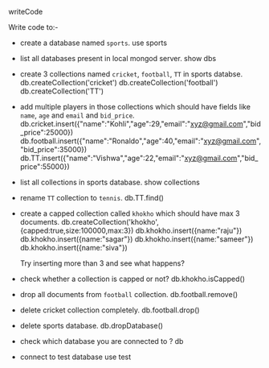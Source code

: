 writeCode

Write code to:-

- create a database named `sports`.
use sports
- list all databases present in local mongod server.
show dbs
- create 3 collections named `cricket`, `football`, `TT` in sports databse.
db.createCollection('cricket')
db.createCollection('football')
db.createCollection('TT')
- add multiple players in those collections which should have fields like `name`, `age` and `email` and `bid_price`.
db.cricket.insert({"name":"Kohli","age":29,"email":"xyz@gmail.com","bid_price":25000})
db.football.insert({"name":"Ronaldo","age":40,"email":"xyz@gmail.com","bid_price":35000})
db.TT.insert({"name":"Vishwa","age":22,"email":"xyz@gmail.com","bid_price":55000})
- list all collections in sports database.
show collections
- rename `TT` collection to `tennis`.
db.TT.find()
- create a capped collection called `khokho` which should have max 3 documents.
db.createCollection('khokho',{capped:true,size:100000,max:3})
db.khokho.insert({name:"raju"})
db.khokho.insert({name:"sagar"})
db.khokho.insert({name:"sameer"})
db.khokho.insert({name:"siva"})

  Try inserting more than 3 and see what happens?
- check whether a collection is capped or not?
db.khokho.isCapped()
- drop all documents from `football` collection.
db.football.remove()
- delete cricket collection completely.
db.football.drop()
- delete sports database.
db.dropDatabase()
- check which database you are connected to ?
db
- connect to test database
use test
